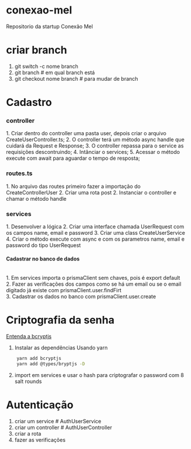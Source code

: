 # conexao-mel
Repositorio da startup Conexão Mel

# criar branch 
1. git switch -c nome branch
2. git branch # em qual branch está 
3. git checkout nome branch # para mudar de branch 

# Cadastro 
<h3>controller</h3>
 1. Criar dentro do controller uma pasta user, depois criar o arquivo CreateUserController.ts;
 2. O controller terá um método async handle que cuidará da Request e Response;
 3. O controller repassa para o service as requisições descontruindo;
 4. Intânciar o services;
 5. Acessar o método execute com await para aguardar o tempo de resposta;

<h3>routes.ts</h3>
 1. No arquivo das routes primeiro fazer a importação do CreateControllerUser
 2. Criar uma rota post
 2. Instanciar o controller e chamar o método handle

 <h3>services</h3>
 1. Desenvolver a lógica 
 2. Criar uma interface chamada UserRequest com os campos name, email e password
 3. Criar uma class CreateUserService
 4. Criar o método execute com async e com os parametros name, email e password do tipo UserRequest
 <h4>Cadastrar no banco de dados</h4> </br>
 1. Em services importa o prismaClient sem chaves, pois é export default </br>
 2. Fazer as verificações dos campos como se há um email ou se o email digitado já existe com prismaClient.user.findFirt </br>
 3. Cadastrar os dados no banco com prismaClient.user.create

 # Criptografia da senha 
 [Entenda a bcryptjs](https://dev.to/mr_walkr/password-hashing-in-nodejs-using-bcryptjs-library-3j56)
1. Instalar as dependências 
Usando yarn 
```bash 
    yarn add bcryptjs
    yarn add @types/bryptjs -D
```
2. import em services e usar o hash para criptografar o password com 8 salt rounds

# Autenticação 
1. criar um service # AuthUserService
2. criar um controller # AuthUserController
3. criar a rota 
4. fazer as verificações 
